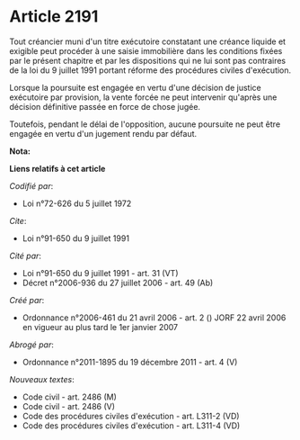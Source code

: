 # Article 2191

Tout créancier muni d'un titre exécutoire constatant une créance liquide et exigible peut procéder à une saisie immobilière
dans les conditions fixées par le présent chapitre et par les dispositions qui ne lui sont pas contraires de la loi du 9
juillet 1991 portant réforme des procédures civiles d'exécution. 

Lorsque la poursuite est engagée en vertu d'une décision de justice exécutoire par provision, la vente forcée ne peut
intervenir qu'après une décision définitive passée en force de chose jugée. 

Toutefois, pendant le délai de l'opposition, aucune poursuite ne peut être engagée en vertu d'un jugement rendu par défaut.

**Nota:**



**Liens relatifs à cet article**

_Codifié par_:

  - Loi n°72-626 du 5 juillet 1972

_Cite_:

  - Loi n°91-650 du 9 juillet 1991

_Cité par_:

  - Loi n°91-650 du 9 juillet 1991 - art. 31 (VT)
  - Décret n°2006-936 du 27 juillet 2006 - art. 49 (Ab)

_Créé par_:

  - Ordonnance n°2006-461 du 21 avril 2006 - art. 2 () JORF 22 avril 2006 en vigueur au plus tard le 1er janvier 2007

_Abrogé par_:

  - Ordonnance n°2011-1895 du 19 décembre 2011 - art. 4 (V)

_Nouveaux textes_:

  - Code civil - art. 2486 (M)
  - Code civil - art. 2486 (V)
  - Code des procédures civiles d'exécution - art. L311-2 (VD)
  - Code des procédures civiles d'exécution - art. L311-4 (VD)
